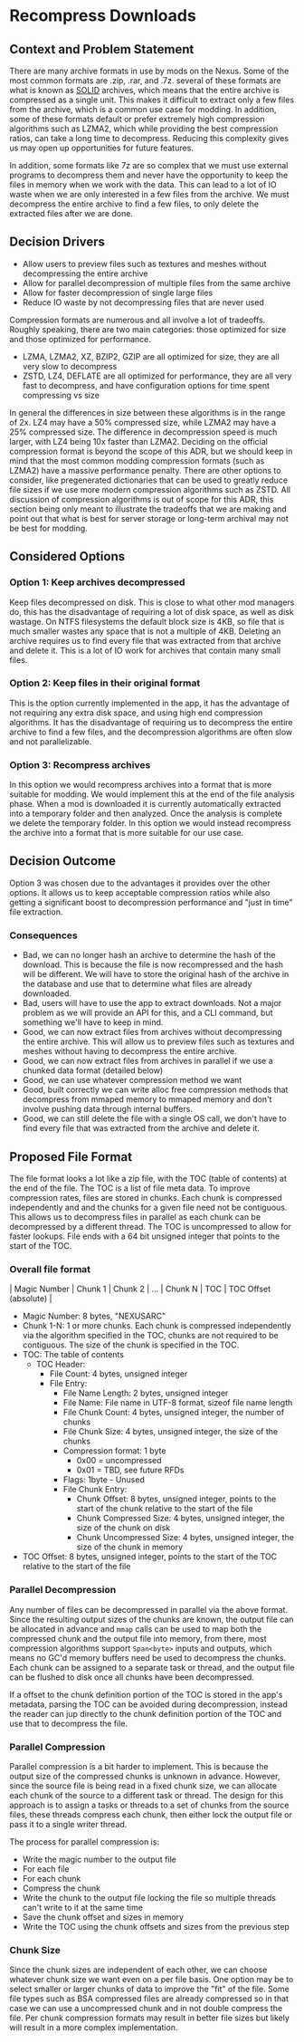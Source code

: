 ﻿# Recompress Downloads

## Context and Problem Statement

There are many archive formats in use by mods on the Nexus. Some of the most common formats are .zip, .rar, and .7z.
several of these formats are what is known as [SOLID](https://en.wikipedia.org/wiki/Solid_compression) archives,
which means that the entire archive is compressed as
a single unit. This makes it difficult to extract only a few files from the archive, which is a common use case for
modding. In addition, some of these formats default or prefer extremely high compression algorithms such as LZMA2,
which while providing the best compression ratios, can take a long time to decompress. Reducing this complexity gives
us may open up opportunities for future features.

In addition, some formats like 7z are so complex that we must use external programs to decompress them and never
have the opportunity to keep the files in memory when we work with the data. This can lead to a lot of IO waste
when we are only interested in a few files from the archive. We must decompress the entire archive to find a few
files, to only delete the extracted files after we are done.

## Decision Drivers

* Allow users to preview files such as textures and meshes without decompressing the entire archive
* Allow for parallel decompression of multiple files from the same archive
* Allow for faster decompression of single large files
* Reduce IO waste by not decompressing files that are never used

Compression formats are numerous and all involve a lot of tradeoffs. Roughly speaking, there are two main categories: those
optimized for size and those optimized for performance.

* LZMA, LZMA2, XZ, BZIP2, GZIP are all optimized for size, they are all very slow to decompress
* ZSTD, LZ4, DEFLATE are all optimized for performance, they are all very fast to decompress, and have configuration options for time spent compressing vs size

In general the differences in size between these algorithms is in the range of 2x. LZ4 may have a 50% compressed size, while LZMA2 may have a 25% compressed size.
The difference in decompression speed is much larger, with LZ4 being 10x faster than LZMA2. Deciding on the official compression
format is beyond the scope of this ADR, but we should keep in mind that the most common modding compression formats (such as LZMA2) have
a massive performance penalty. There are other options to consider, like pregenerated dictionaries that can be used to greatly reduce file sizes
if we use more modern compression algorithms such as ZSTD. All discussion of compression algorithms is out of scope for this ADR, this
section being only meant to illustrate the tradeoffs that we are making and point out that what is best for server storage or long-term archival
may not be best for modding.

## Considered Options

### Option 1: Keep archives decompressed
Keep files decompressed on disk. This is close to what other mod managers do, this has the disadvantage of requiring
a lot of disk space, as well as disk wastage. On NTFS filesystems the default block size is 4KB, so file that is much
smaller wastes any space that is not a multiple of 4KB. Deleting an archive requires us to find every file that was
extracted from that archive and delete it. This is a lot of IO work for archives that contain many small files.

### Option 2: Keep files in their original format
This is the option currently implemented in the app, it has the advantage of not requiring any extra disk space, and using
high end compression algorithms. It has the disadvantage of requiring us to decompress the entire archive to find a few
files, and the decompression algorithms are often slow and not parallelizable.

### Option 3: Recompress archives
In this option we would recompress archives into a format that is more suitable for modding. We would implement this
at the end of the file analysis phase. When a mod is downloaded it is currently automatically extracted into a temporary
folder and then analyzed. Once the analysis is complete we delete the temporary folder. In this option we would instead
recompress the archive into a format that is more suitable for our use case.

## Decision Outcome

Option 3 was chosen due to the advantages it provides over the other options. It allows us to keep acceptable compression
ratios while also getting a significant boost to decompression performance and "just in time" file extraction.

### Consequences

* Bad, we can no longer hash an archive to determine the hash of the download. This is because the file is now recompressed
  and the hash will be different. We will have to store the original hash of the archive in the database and use that to determine
  what files are already downloaded.
* Bad, users will have to use the app to extract downloads. Not a major problem as we will provide an API for this, and a CLI command, but something
  we'll have to keep in mind.
* Good, we can now extract files from archives without decompressing the entire archive. This will allow us to preview files
  such as textures and meshes without having to decompress the entire archive.
* Good, we can now extract files from archives in parallel if we use a chunked data format (detailed below)
* Good, we can use whatever compression method we want
* Good, built correctly we can write alloc free compression methods that decompress from mmaped memory to mmaped memory
  and don't involve pushing data through internal buffers.
* Good, we can still delete the file with a single OS call, we don't have to find every file that was extracted from the archive
  and delete it.


## Proposed File Format

The file format looks a lot like a zip file, with the TOC (table of contents) at the end of the file. The TOC is a list of
file meta data. To improve compression rates, files are stored in chunks. Each chunk is compressed independently and and the
chunks for a given file need not be contiguous. This allows us to decompress files in parallel as each chunk can be decompressed
by a different thread. The TOC is uncompressed to allow for faster lookups. File ends with a 64 bit unsigned
integer that points to the start of the TOC.

### Overall file format

| Magic Number | Chunk 1 | Chunk 2 | ... | Chunk N | TOC | TOC Offset (absolute) |

* Magic Number: 8 bytes, "NEXUSARC"
* Chunk 1-N: 1 or more chunks. Each chunk is compressed independently via the algorithm specified in the TOC,
  chunks are not required to be contiguous. The size of the chunk is specified in the TOC.
* TOC: The table of contents
  * TOC Header:
    * File Count: 4 bytes, unsigned integer
    * File Entry:
      * File Name Length: 2 bytes, unsigned integer
      * File Name: File name in UTF-8 format, sizeof file name length
      * File Chunk Count: 4 bytes, unsigned integer, the number of chunks
      * File Chunk Size: 4 bytes, unsigned integer, the size of the chunks
      * Compression format: 1 byte
        - 0x00 = uncompressed
        - 0x01 = TBD, see future RFDs
      * Flags: 1byte - Unused
      * File Chunk Entry:
        * Chunk Offset: 8 bytes, unsigned integer, points to the start of the chunk relative to the start of the file
        * Chunk Compressed Size: 4 bytes, unsigned integer, the size of the chunk on disk
        * Chunk Uncompressed Size: 4 bytes, unsigned integer, the size of the chunk in memory
* TOC Offset: 8 bytes, unsigned integer, points to the start of the TOC relative to the start of the file

### Parallel Decompression
Any number of files can be decompressed in parallel via the above format. Since the resulting output sizes of the chunks are known,
the output file can be allocated in advance and `mmap` calls can be used to map both the compressed chunk and the output file into memory, from
there, most compression algorithms support `Span<byte>` inputs and outputs, which means no GC'd memory buffers need be used to decompress the chunks.
Each chunk can be assigned to a separate task or thread, and the output file can be flushed to disk once all chunks have been decompressed.

If a offset to the chunk definition portion of the TOC is stored in the app's metadata, parsing the TOC can be avoided during decompression,
instead the reader can jup directly to the chunk definition portion of the TOC and use that to decompress the file.

### Parallel Compression
Parallel compression is a bit harder to implement. This is because the output size of the compressed chunks is unknown in advance. However, since
the source file is being read in a fixed chunk size, we can allocate each chunk of the source to a different task or thread. The design for this
approach is to assign a tasks or threads to a set of chunks from the source files, these threads compress each chunk, then either lock the output
file or pass it to a single writer thread.

The process for parallel compression is:

* Write the magic number to the output file
* For each file
 * For each chunk
  * Compress the chunk
  * Write the chunk to the output file locking the file so multiple threads can't write to it at the same time
  * Save the chunk offset and sizes in memory
* Write the TOC using the chunk offsets and sizes from the previous step

### Chunk Size
Since the chunk sizes are independent of each other, we can choose whatever chunk size we want even on a per file basis. One option may be to
select smaller or larger chunks of data to improve the "fit" of the file. Some file types such as BSA compressed files are already compressed
so in that case we can use a uncompressed chunk and in not double compress the file. Per chunk compression formats may result in better file
sizes but likely will result in a more complex implementation.
